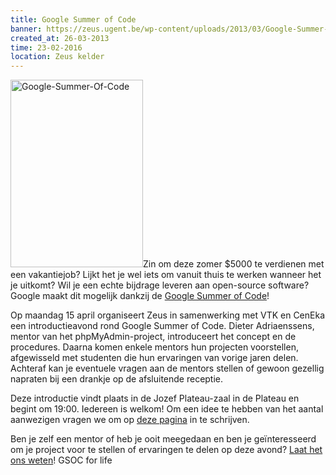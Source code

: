 ```yaml
---
title: Google Summer of Code
banner: https://zeus.ugent.be/wp-content/uploads/2013/03/Google-Summer-Of-Code-212x300.png
created_at: 26-03-2013
time: 23-02-2016
location: Zeus kelder
---
```


<a href="https://zeus.ugent.be/wp-content/uploads/2013/03/Google-Summer-Of-Code.png"><img src="https://zeus.ugent.be/wp-content/uploads/2013/03/Google-Summer-Of-Code-212x300.png" alt="Google-Summer-Of-Code" width="212" height="300" class="alignright size-medium wp-image-1556" /></a>Zin om deze zomer $5000 te verdienen met een vakantiejob? Lijkt het je wel iets om vanuit thuis te werken wanneer het je uitkomt? Wil je een echte bijdrage leveren aan open-source software? Google maakt dit mogelijk dankzij de <a href="https://developers.google.com/open-source/soc/">Google Summer of Code</a>!

Op maandag 15 april organiseert Zeus in samenwerking met VTK en CenEka een introductieavond rond Google Summer of Code. Dieter Adriaenssens, mentor van het phpMyAdmin-project, introduceert het concept en de procedures. Daarna komen enkele mentors hun projecten voorstellen, afgewisseld met studenten die hun ervaringen van vorige jaren delen. Achteraf kan je eventuele vragen aan de mentors stellen of gewoon gezellig napraten bij een drankje op de afsluitende receptie.

Deze introductie vindt plaats in de Jozef Plateau-zaal in de Plateau en begint om 19:00. Iedereen is welkom! Om een idee te hebben van het aantal aanwezigen vragen we om op <a href="https://vtk.ugent.be/activities/2013/04/15/infosessie-google-summer-code/#subscription">deze pagina</a> in te schrijven.

Ben je zelf een mentor of heb je ooit meegedaan en ben je geïnteresseerd om je project voor te stellen of ervaringen te delen op deze avond? <a href="https://zeus.ugent.be/contact/" title="Contact">Laat het ons weten</a>! GSOC for life
